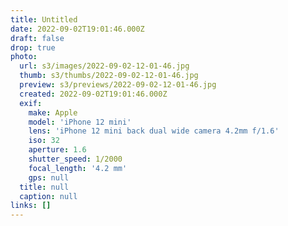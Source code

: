 ```yaml
---
title: Untitled
date: 2022-09-02T19:01:46.000Z
draft: false
drop: true
photo:
  url: s3/images/2022-09-02-12-01-46.jpg
  thumb: s3/thumbs/2022-09-02-12-01-46.jpg
  preview: s3/previews/2022-09-02-12-01-46.jpg
  created: 2022-09-02T19:01:46.000Z
  exif:
    make: Apple
    model: 'iPhone 12 mini'
    lens: 'iPhone 12 mini back dual wide camera 4.2mm f/1.6'
    iso: 32
    aperture: 1.6
    shutter_speed: 1/2000
    focal_length: '4.2 mm'
    gps: null
  title: null
  caption: null
links: []
---
```

